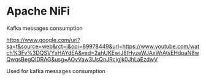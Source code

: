 # Apache NiFi

Kafka messages consumption

https://www.google.com/url?sa=t&source=web&rct=j&opi=89978449&url=https://www.youtube.com/watch%3Fv%3DQSVYxHAYdEA&ved=2ahUKEwiJ8IHyzeWJAxWrAtsEHdpaN8wQwqsBegQIDRAG&usg=AOvVaw3UsQnJRcjgjk0JhLaEzdwV

Used for kafka messages consumption
